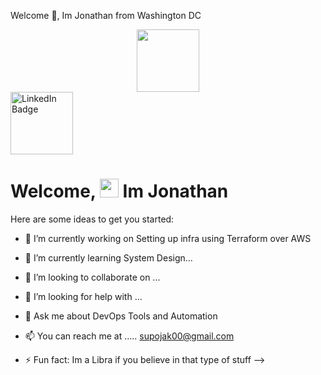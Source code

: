 Welcome 👋, Im Jonathan from  Washington DC 

<div id="header" align="center">
  <img src="https://media.giphy.com/media/xipa31hSAdSniIA4rV/giphy.gif" width="100"/>
</div>

<div id="badges">
  <a href="your-linkedin-URL">
  <img src="https://img.shields.io/badge/LinkedIn-blue?style=for-the-badge&logo=linkedin&logoColor=white" alt="LinkedIn Badge" width="100"/>
  </a>
</div>

<h1>
  Welcome, 
  <img src="https://media.giphy.com/media/hvRJCLFzcasrR4ia7z/giphy.gif" width="30px"/>
  Im Jonathan
</h1>



Here are some ideas to get you started:

- 🔭 I’m currently working on Setting up infra using Terraform over AWS
- 🌱 I’m currently learning System Design...
- 👯 I’m looking to collaborate on ...
- 🤔 I’m looking for help with ...
- 💬 Ask me about DevOps Tools and Automation
- 📫 You can reach me at ..... supojak00@gmail.com

- ⚡ Fun fact: Im a Libra if  you believe in that type of stuff 
-->
